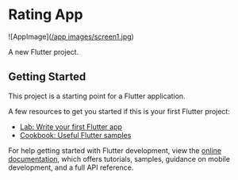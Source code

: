 # Rating App

![AppImage]([/app images/screen1.jpg](https://github.com/BendreSujal/Rating_App/blob/8a47ec33790ae1bc54d471affbfd34ab950c5f2b/app%20images/screen1.jpg))

A new Flutter project.

## Getting Started

This project is a starting point for a Flutter application.

A few resources to get you started if this is your first Flutter project:

- [Lab: Write your first Flutter app](https://docs.flutter.dev/get-started/codelab)
- [Cookbook: Useful Flutter samples](https://docs.flutter.dev/cookbook)

For help getting started with Flutter development, view the
[online documentation](https://docs.flutter.dev/), which offers tutorials,
samples, guidance on mobile development, and a full API reference.
